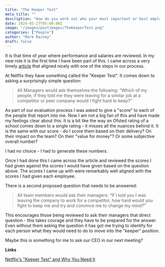 ```yaml
---
title: "The Keeper Test"
meta_title: ""
description: "How do you work out who your most important or best employees are?"
date: 2024-05-27T05:00:00Z
image: "/images/postimages/TheKeeperTest.png"
categories: ["People"]
author: "Mark Rainey"
draft: false
---
```


It is that time of year where performance and salaries are reviewed. In my new role it is the first time I have been part of this. I came across a very timely [article](https://www.highlights.lornerubis.com/2015/08/the-netflix-keeper-test-and-the-courage-to-take-it/) that aligned nicely with one of the steps in our process. 

<!-- more -->

At Netflix they have something called the "Keeper Test". It comes down to asking a surprisingly simple question:

> All Managers would ask themselves the following: “Which of my people, if they told me they were leaving for a similar job at a competitor or peer company would I fight hard to keep?”

As part of our evaluation process I was asked to give a "score" to each of the people that report into me. Now I am not a big fan of this and have made my feelings clear about this. It is a bit like the way an Ofsted rating of a school comes down to a single rating - it misses all the nuances behind it. It is the same with our score - do I score them based on their delivery? On their impact on the team? On their "value for money"? Or some subjective overall number?

I had no choice - I had to generate these numbers.

Once I had done this I came across the article and reviewed the scores I had given against the scores I would have given based on the question above. The scores I came up with were remarkably well aligned with the scores I had given each employee. 

There is a second proposed question that needs to be answered:

> All team members would ask their managers: “If I told you I was leaving the company to work for a competitor, how hard would you fight to keep me and try and convince me to change my mind?”

This encourages those being reviewed to ask their managers that direct question - this takes courage and they have to be prepared for the answer. Even without them asking the question it has got me trying to identify for each person what they would need to do to move into the "keeper" position.

Maybe this is something for me to ask our CEO in our next meeting?

__Links__

[Netflix's "Keeper Test" and Why You Need It](https://www.highlights.lornerubis.com/2015/08/the-netflix-keeper-test-and-the-courage-to-take-it)